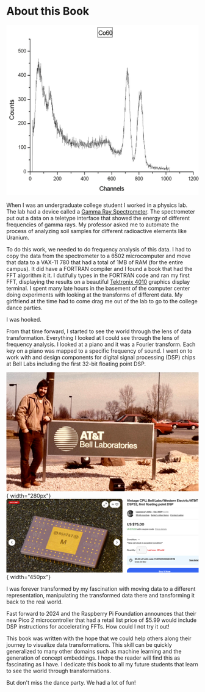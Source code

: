 # About this Book

![](img/gamma-ray-spectrometer-output.png)

When I was an undergraduate college student I worked in a physics lab.  The lab had a device called a [Gamma Ray Spectrometer](https://en.wikipedia.org/wiki/Gamma-ray_spectrometer).  The spectrometer put out a data on a teletype interface that showed the energy of different frequencies of gamma rays.  My professor asked me to automate the process of analyzing soil samples for different radioactive elements like Uranium.

To do this work, we needed to do frequency analysis of this data.  I had to copy the data from the spectrometer to a 6502 microcomputer and move that data to a VAX-11 780 that had a total of 1MB of RAM (for the entire campus).  It did have a FORTRAN compiler and I found a book that had the FFT algorithm it it.  I dutifully types in the FORTRAN code and ran my first FFT, displaying the results on a beautiful [Tektronix 4010](https://en.wikipedia.org/wiki/Tektronix_4010) graphics display terminal.  I spent many late hours in the basement of the computer center doing experiments with looking at the transforms of different data.  My girlfriend at the time had to come drag me out of the lab to go to the college dance parties.

I was hooked.

From that time forward, I started to see the world through the lens of data transformation.
Everything I looked at I could see through the lens of frequency analysis.  I looked at a piano and it was a Fourier transform.  Each key on a piano was mapped to a specific frequency of sound.  I went on to work with and design components for digital signal processing (DSP) chips at Bell Labs including the first 32-bit floating point DSP.  

![](img/dan-at-bell-labs.png){ width="280px"}![](img/att-bell-labs-dep32.png){ width="450px"}

I was forever transformed by my fascination with moving data to a different representation, manipulating the transformed data there and tansforming it back to the real world.

Fast forward to 2024 and the Raspberry Pi Foundation announces that their new Pico 2 microcontroller that had a retail list price of $5.99 would include DSP instructions for accelerating FFTs.  How could I not try it out!

This book was written with the hope that we could help others along their journey to visualize data transformations.  This skill can be quickly generalized to many other domains such as machine learning and the generation of concept embeddings.  I hope the reader will find this as fascinating as I have.  I dedicate this book to all my future students that learn to see the world through transformations.

But don't miss the dance party.  We had a lot of fun!